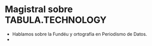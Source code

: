 # Magistral sobre TABULA.TECHNOLOGY

- Hablamos sobre la Fundéu y ortografía en Periodismo de Datos.
- 
